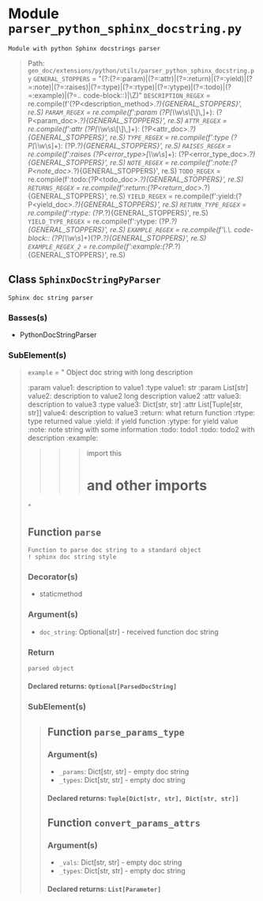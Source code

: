 # Module `parser_python_sphinx_docstring.py`
```text
Module with python Sphinx docstrings parser
```

> Path: `gen_doc/extensions/python/utils/parser_python_sphinx_docstring.py`
`GENERAL_STOPPERS` = "(?:(?=:param)|(?=:attr)|(?=:return)|(?=:yield)|(?=:note)|(?=:raises)|(?=:type)|(?=:rtype)|(?=:ytype)|(?=:todo)|(?=:example)|(?=\.\. code-block::)|\Z)"
`DESCRIPTION_REGEX` = re.compile(f'(?P<description_method>.*?){GENERAL_STOPPERS}', re.S)
`PARAM_REGEX` = re.compile(f':param (?P<param>[\\*\\w\\s\\[\\]\\,]+): (?P<param_doc>.*?){GENERAL_STOPPERS}', re.S)
`ATTR_REGEX` = re.compile(f':attr (?P<attr>[\\*\\w\\s\\[\\]\\,]+): (?P<attr_doc>.*?){GENERAL_STOPPERS}', re.S)
`TYPE_REGEX` = re.compile(f':type (?P<param>[\\*\\w\\s]+): (?P<type>.*?){GENERAL_STOPPERS}', re.S)
`RAISES_REGEX` = re.compile(f':raises (?P<error_type>[\\*\\w\\s]+): (?P<error_type_doc>.*?){GENERAL_STOPPERS}', re.S)
`NOTE_REGEX` = re.compile(f':note:(?P<note_doc>.*?){GENERAL_STOPPERS}', re.S)
`TODO_REGEX` = re.compile(f':todo:(?P<todo_doc>.*?){GENERAL_STOPPERS}', re.S)
`RETURNS_REGEX` = re.compile(f':return:(?P<return_doc>.*?){GENERAL_STOPPERS}', re.S)
`YIELD_REGEX` = re.compile(f':yield:(?P<yield_doc>.*?){GENERAL_STOPPERS}', re.S)
`RETURN_TYPE_REGEX` = re.compile(f':rtype: (?P<rtype>.*?){GENERAL_STOPPERS}', re.S)
`YIELD_TYPE_REGEX` = re.compile(f':ytype: (?P<ytype>.*?){GENERAL_STOPPERS}', re.S)
`EXAMPLE_REGEX` = re.compile(f'\\.\\. code-block:: (?P<language>[\\*\\w\\s]+)(?P<example>.*?){GENERAL_STOPPERS}', re.S)
`EXAMPLE_REGEX_2` = re.compile(f':example:(?P<example>.*?){GENERAL_STOPPERS}', re.S)
## Class `SphinxDocStringPyParser`
```text
Sphinx doc string parser
```

### Basses(s)
+ PythonDocStringParser
### SubElement(s)
 > `example` = "
 > Object doc string
 > with long description
 > 
 > :param value1: description to value1
 > :type value1: str
 > :param List[str] value2: description to value2
 > long description value2
 > :attr value3: description to value3
 > :type value3: Dict[str, str]
 > :attr List[Tuple[str, str]] value4: description to value3
 > :return: what return function
 > :rtype: type returned value
 > :yield: if yield function
 > :ytype: for yield value
 > :note: note string
 > with some information
 > :todo: todo1
 > :todo: todo2
 > with description
 > :example:
 > >>> import this
 > >>> # and other imports
 > "
 > ## Function  `parse`
 > ```text
 > Function to parse doc string to a standard object
 > ! sphinx doc string style
 > ```
 > 
 > ### Decorator(s)
 > + staticmethod
 > ### Argument(s)
 > + `doc_string`: Optional[str] - received function doc string
 > ### Return
 > ```text
 > parsed object
 > ```
 > 
 > #### Declared returns: `Optional[ParsedDocString]`
 > ### SubElement(s)
 > > ## Function  `parse_params_type`
 > > ### Argument(s)
 > > + `_params`: Dict[str, str] - empty doc string
 > > + `_types`: Dict[str, str] - empty doc string
 > > #### Declared returns: `Tuple[Dict[str, str], Dict[str, str]]`
 > > ## Function  `convert_params_attrs`
 > > ### Argument(s)
 > > + `_vals`: Dict[str, str] - empty doc string
 > > + `_types`: Dict[str, str] - empty doc string
 > > #### Declared returns: `List[Parameter]`